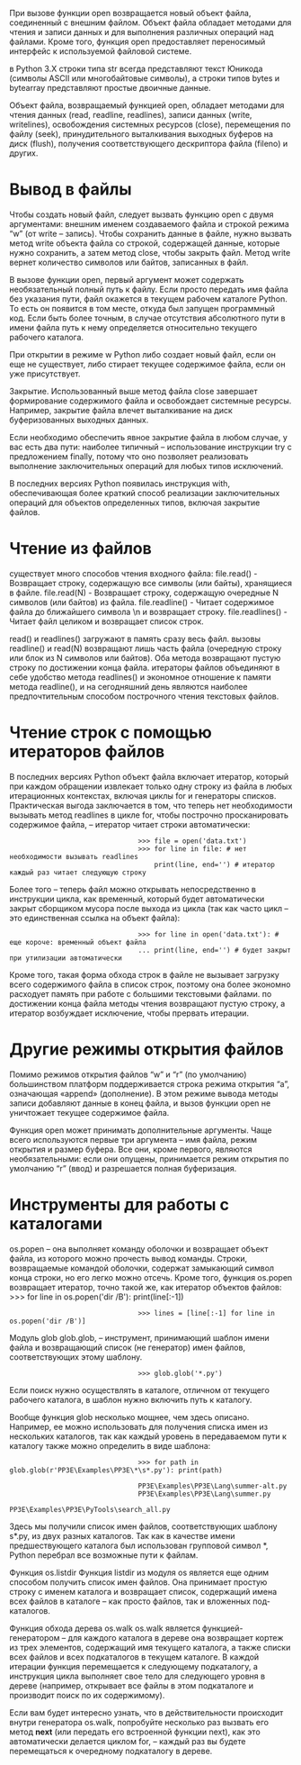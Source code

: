 При вызове функции open возвращается новый объект файла, соединенный с внешним файлом. Объект файла обладает методами для чтения и записи данных и для выполнения различных операций над файлами. Кроме того, функция open предоставляет переносимый интерфейс к используемой файловой системе.

в Python 3.X строки типа str всегда представляют текст Юникода (символы ASCII или многобайтовые символы), а строки типов bytes и bytearray представляют простые двоичные данные.

Объект файла, возвращаемый функцией open, обладает методами для чтения данных (read, геadline, readlines), записи данных (write, writelines), освобождения системных ресурсов (close), перемещения по файлу (seek), принудительного выталкивания выходных буферов на диск (flush), получения соответствующего дескриптора файла (fileno) и других.

# Вывод в файлы
Чтобы создать новый файл, следует вызвать функцию open с двумя аргументами: внешним именем создаваемого файла и строкой режима “w” (от write – запись). Чтобы сохранить данные в файле, нужно вызвать метод write объекта файла со строкой, содержащей данные, которые нужно сохранить, а затем метод close, чтобы закрыть файл. Метод write вернет количество символов или байтов, записанных в файл.

В вызове функции open, первый аргумент может содержать необязательный полный путь к файлу. Если просто передать имя файла без указания пути, файл окажется в текущем рабочем каталоге Python. To есть он появится в том месте, откуда был запущен программный код. Если быть более точным, в случае отсутствия абсолютного пути в имени файла путь к нему определяется относительно текущего рабочего каталога.

При открытии в режиме w Python либо создает новый файл, если он еще не существует, либо стирает текущее содержимое файла, если он уже присутствует.

Закрытие. Использованный выше метод файла close завершает формирование содержимого файла и освобождает системные
ресурсы. Например, закрытие файла влечет выталкивание на диск буферизованных выходных данных.

Если необходимо обеспечить явное закрытие файла в любом случае, у вас есть два пути: наиболее типичный – использование инструкции try с предложением finally, потому что оно позволяет реализовать выполнение заключительных операций для любых типов исключений.

В последних версиях Python появилась инструкция with, обеспечивающая более краткий способ реализации заключительных операций для объектов определенных типов, включая закрытие файлов.

# Чтение из файлов
существует много способов чтения входного файла:
    file.read() - Возвращает строку, содержащую все символы (или байты), хранящиеся в файле.
    file.read(N) - Возвращает строку, содержащую очередные N символов (или байтов) из файла.
    file.readline() - Читает содержимое файла до ближайшего символа \n и возвращает строку.
    file.readlines() - Читает файл целиком и возвращает список строк.

read() и readlines() загружают в память сразу весь файл.
вызовы readline() и read(N) возвращают лишь часть файла (очередную строку или блок из N символов или байтов). Оба метода возвращают пустую строку по достижении конца файла.
итераторы файлов объединяют в себе удобство метода readlines() и экономное отношение к памяти метода readline(),
и на сегодняшний день являются наиболее предпочтительным способом построчного чтения текстовых файлов.

# Чтение строк с помощью итераторов файлов
В последних версиях Python объект файла включает итератор, который при каждом обращении извлекает только одну строку из файла в любых итерационных контекстах, включая циклы for и генераторы списков. Практическая выгода заключается в том, что теперь нет необходимости вызывать метод readlines в цикле for, чтобы построчно просканировать содержимое файла, – итератор читает строки автоматически:

                                    >>> file = open('data.txt')
                                    >>> for line in file: # нет необходимости вызывать readlines
                                        print(line, end='') # итератор каждый раз читает следующую строку

Более того – теперь файл можно открывать непосредственно в инструкции цикла, как временный, который будет автоматически закрыт сборщиком мусора после выхода из цикла (так как часто цикл – это единственная ссылка на объект файла):

                                    >>> for line in open('data.txt'): # еще короче: временный объект файла
                                    ... print(line, end='') # будет закрыт при утилизации автоматически

Кроме того, такая форма обхода строк в файле не вызывает загрузку всего содержимого файла в список строк, поэтому она более экономно расходует память при работе с большими текстовыми файлами.
по достижении конца файла методы чтения возвращают пустую строку, а итератор возбуждает исключение, чтобы прервать итерации.

# Другие режимы открытия файлов
Помимо режимов открытия файлов “w” и “r” (по умолчанию) большинством платформ поддерживается строка режима открытия “а”, означающая «append» (дополнение). В этом режиме вывода методы записи добавляют данные в конец файла, и вызов функции open не уничтожает текущее содержимое файла.

Функция open может принимать дополнительные аргументы. Чаще всего используются первые три аргумента – имя файла, режим открытия и размер буфера. Все они, кроме первого, являются необязательными: если они опущены, принимается режим открытия по умолчанию “r” (ввод) и разрешается полная буферизация.

# Инструменты для работы с каталогами
os.popen – она выполняет команду оболочки и возвращает объект файла, из которого можно прочесть вывод команды.
Строки, возвращаемые командой оболочки, содержат замыкающий символ конца строки, но его легко можно отсечь. Кроме того, функция os.popen возвращает итератор, точно такой же, как итератор объектов файлов:
                                    >>> for line in os.popen('dir /B'):
                                            print(line[:-1])

                                    >>> lines = [line[:-1] for line in os.popen('dir /B')]

Модуль glob
glob.glob, – инструмент, принимающий шаблон имени файла и возвращающий список (не генератор) имен файлов,
соответствующих этому шаблону.

                                    >>> glob.glob('*.py')

Если поиск нужно осуществлять в каталоге, отличном от текущего рабочего каталога, в шаблон нужно включить путь к каталогу.

Вообще функция glob несколько мощнее, чем здесь описано. Например, ее можно использовать для получения списка имен из нескольких каталогов, так как каждый уровень в передаваемом пути к каталогу также можно определить в виде шаблона:

                                    >>> for path in glob.glob(r'PP3E\Examples\PP3E\*\s*.py'): print(path)

                                    PP3E\Examples\PP3E\Lang\summer-alt.py
                                    PP3E\Examples\PP3E\Lang\summer.py
                                    PP3E\Examples\PP3E\PyTools\search_all.py

Здесь мы получили список имен файлов, соответствующих шаблону s*.py, из двух разных каталогов. Так как в качестве имени предшествующего каталога был использован групповой символ *, Python перебрал все возможные пути к файлам.

Функция os.listdir
Функция listdir из модуля os является еще одним способом получить список имен файлов. Она принимает простую строку с именем каталога и возвращает список, содержащий имена всех файлов в каталоге – как просто файлов, так и вложенных под-
каталогов.

Функция обхода дерева os.walk
os.walk является функцией-генератором – для каждого каталога в дереве она возвращает кортеж из трех элементов,
содержащий имя текущего каталога, а также списки всех файлов и всех подкаталогов в текущем каталоге. В каждой итерации функция перемещается к следующему подкаталогу, а инструкция цикла выполняет свое тело для следующего уровня в дереве (например, открывает все файлы в этом подкаталоге и производит поиск по их содержимому).

Если вам будет интересно узнать, что в действительности происходит внутри генератора os.walk, попробуйте несколько раз вызвать его метод __next__ (или передать его встроенной функции next), как это автоматически делается циклом for, – каждый раз вы будете перемещаться к очередному подкаталогу в дереве.